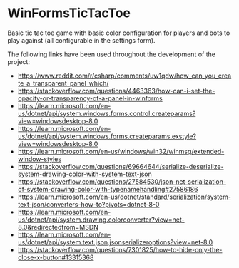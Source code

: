 ﻿# WinFormsTicTacToe

Basic tic tac toe game with basic color configuration for players and bots to play against (all configurable in the settings form).

The following links have been used throughout the development of the project:
- https://www.reddit.com/r/csharp/comments/uw1qdw/how_can_you_create_a_transparent_panel_which/
- https://stackoverflow.com/questions/4463363/how-can-i-set-the-opacity-or-transparency-of-a-panel-in-winforms
- https://learn.microsoft.com/en-us/dotnet/api/system.windows.forms.control.createparams?view=windowsdesktop-8.0
- https://learn.microsoft.com/en-us/dotnet/api/system.windows.forms.createparams.exstyle?view=windowsdesktop-8.0
- https://learn.microsoft.com/en-us/windows/win32/winmsg/extended-window-styles
- https://stackoverflow.com/questions/69664644/serialize-deserialize-system-drawing-color-with-system-text-json
- https://stackoverflow.com/questions/27584530/json-net-serialization-of-system-drawing-color-with-typenamehandling#27586186
- https://learn.microsoft.com/en-us/dotnet/standard/serialization/system-text-json/converters-how-to?pivots=dotnet-8-0
- https://learn.microsoft.com/en-us/dotnet/api/system.drawing.colorconverter?view=net-8.0&redirectedfrom=MSDN
- https://learn.microsoft.com/en-us/dotnet/api/system.text.json.jsonserializeroptions?view=net-8.0
- https://stackoverflow.com/questions/7301825/how-to-hide-only-the-close-x-button#13315368